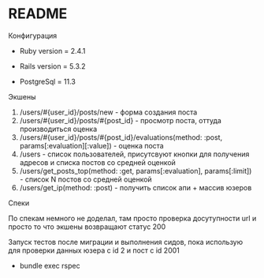 # README

Конфигурация

* Ruby version = 2.4.1

* Rails version = 5.3.2

* PostgreSql = 11.3

Экшены

1. /users/#{user_id}/posts/new - форма создания поста
2. /users/#{user_id}/posts/#{post_id} - просмотр поста, оттуда производиться оценка
3. /users/#{user_id}/posts/#{post_id}/evaluations(method: :post, params[:evaluation][:value]) - оценка поста
4. /users - список пользователей, присутсвуют кнопки для получения адресов и списка постов со средней оценкой
5. /users/get_posts_top(method: :get, params[:evaluation], params[:limit]) - список N постов со средней оценкой
6. /users/get_ip(method: :post) - получить список апи + массив юзеров

Спеки

По спекам немного не доделал, там просто проверка досутупности url и просто то что экшены возвращают статус 200

Запуск тестов после миграции и выполнения сидов, пока использую для проверки данных юзера с id 2 и пост с id 2001


* bundle exec rspec


